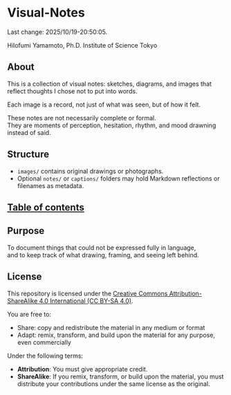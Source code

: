 # Visual-Notes

Last change: 2025/10/19-20:50:05.

Hilofumi Yamamoto, Ph.D. Institute of Science Tokyo

## About

This is a collection of visual notes: sketches, diagrams, and images that reflect thoughts I chose not to put into words.

Each image is a record, not just of what was seen, but of how it felt.

These notes are not necessarily complete or formal.  
They are moments of perception, hesitation, rhythm, and mood drawning instead of said.


## Structure

- `images/` contains original drawings or photographs.
- Optional `notes/` or `captions/` folders may hold Markdown reflections or filenames as metadata.

## [Table of contents](index.md) 

## Purpose

To document things that could not be expressed fully in language,  
and to keep track of what drawing, framing, and seeing left behind.

## License

This repository is licensed under the [Creative Commons Attribution-ShareAlike 4.0 International (CC BY-SA 4.0)](https://creativecommons.org/licenses/by-sa/4.0/).

You are free to:

- Share: copy and redistribute the material in any medium or format
- Adapt: remix, transform, and build upon the material for any purpose, even commercially

Under the following terms:

- **Attribution**: You must give appropriate credit.
- **ShareAlike**: If you remix, transform, or build upon the material, you must distribute your contributions under the same license as the original.
